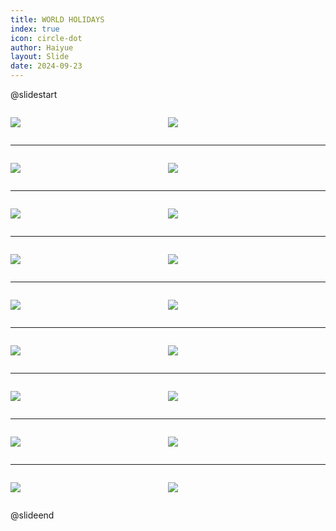 ```yaml
---
title: WORLD HOLIDAYS
index: true
icon: circle-dot
author: Haiyue
layout: Slide
date: 2024-09-23
---
```

 
@slidestart

<div style="display:flex">
<div style="flex:1">

![](/reading/english/Level-L/WORLD%20HOLIDAYS/001.webp)
</div>
<div style="flex:1">

![](/reading/english/Level-L/WORLD%20HOLIDAYS/002.webp)
</div>
</div>

---

<div style="display:flex">
<div style="flex:1">

![](/reading/english/Level-L/WORLD%20HOLIDAYS/003.webp)
</div>
<div style="flex:1">

![](/reading/english/Level-L/WORLD%20HOLIDAYS/004.webp)
</div>
</div>

---

<div style="display:flex">
<div style="flex:1">

![](/reading/english/Level-L/WORLD%20HOLIDAYS/005.webp)
</div>
<div style="flex:1">

![](/reading/english/Level-L/WORLD%20HOLIDAYS/006.webp)
</div>
</div>

---

<div style="display:flex">
<div style="flex:1">

![](/reading/english/Level-L/WORLD%20HOLIDAYS/007.webp)
</div>
<div style="flex:1">

![](/reading/english/Level-L/WORLD%20HOLIDAYS/008.webp)
</div>
</div>

---

<div style="display:flex">
<div style="flex:1">

![](/reading/english/Level-L/WORLD%20HOLIDAYS/009.webp)
</div>
<div style="flex:1">

![](/reading/english/Level-L/WORLD%20HOLIDAYS/010.webp)
</div>
</div>

---

<div style="display:flex">
<div style="flex:1">

![](/reading/english/Level-L/WORLD%20HOLIDAYS/011.webp)
</div>
<div style="flex:1">

![](/reading/english/Level-L/WORLD%20HOLIDAYS/012.webp)
</div>
</div>

---

<div style="display:flex">
<div style="flex:1">

![](/reading/english/Level-L/WORLD%20HOLIDAYS/013.webp)
</div>
<div style="flex:1">

![](/reading/english/Level-L/WORLD%20HOLIDAYS/014.webp)
</div>
</div>

---

<div style="display:flex">
<div style="flex:1">

![](/reading/english/Level-L/WORLD%20HOLIDAYS/015.webp)
</div>
<div style="flex:1">

![](/reading/english/Level-L/WORLD%20HOLIDAYS/016.webp)
</div>
</div>

---

<div style="display:flex">
<div style="flex:1">

![](/reading/english/Level-L/WORLD%20HOLIDAYS/017.webp)
</div>
<div style="flex:1">

![](/reading/english/Level-L/WORLD%20HOLIDAYS/018.webp)
</div>
</div>

@slideend